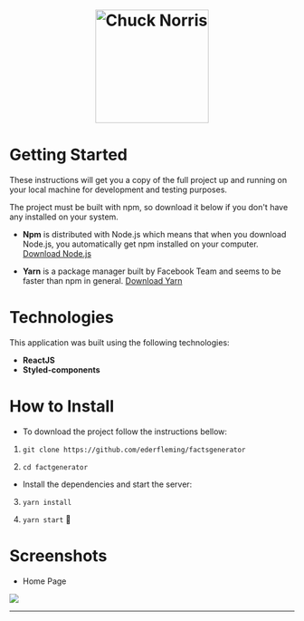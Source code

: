 <h1 align="center">

<img src="https://api.chucknorris.io/img/chucknorris_logo_coloured_small@2x.png" alt="Chuck Norris" width="200px"/>

</h1>

# Getting Started

These instructions will get you a copy of the full project up and running on your local machine for development and testing purposes.

The project must be built with npm, so download it below if you don't have any installed on your system.

- **Npm** is distributed with Node.js which means that when you download Node.js, you automatically get npm installed on your computer. [Download Node.js](https://nodejs.org/en/download/)

- **Yarn** is a package manager built by Facebook Team and seems to be faster than npm in general. [Download Yarn](https://yarnpkg.com/en/docs/install)

# Technologies

This application was built using the following technologies:

- **ReactJS**
- **Styled-components**

# How to Install

- To download the project follow the instructions bellow:

1. `git clone https://github.com/ederfleming/factsgenerator`

2. `cd factgenerator`

- Install the dependencies and start the server:

3. `yarn install`

4. `yarn start` 🥳

# Screenshots

- Home Page

![](https://imgur.com/eqQM51P.png)

---

